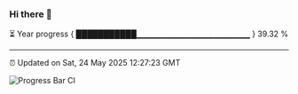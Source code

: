### Hi there 👋

⏳ Year progress { ███████████▁▁▁▁▁▁▁▁▁▁▁▁▁▁▁▁▁▁▁ } 39.32 %

---

⏰ Updated on Sat, 24 May 2025 12:27:23 GMT

![Progress Bar CI](https://github.com/liununu/liununu/workflows/Progress%20Bar%20CI/badge.svg)
